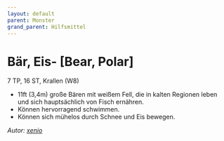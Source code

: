 ```yaml
---
layout: default
parent: Monster
grand_parent: Hilfsmittel
---
```


# Bär, Eis- [Bear, Polar]
7 TP, 16 ST, Krallen (W8)
- 11ft (3,4m) große Bären mit weißem Fell, die in kalten Regionen leben und sich hauptsächlich von Fisch ernähren.
- Können hervorragend schwimmen.
- Können sich mühelos durch Schnee und Eis bewegen.

*Autor: [xenio](https://xenioinabottle.blogspot.com)*
